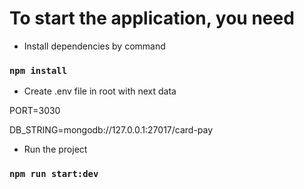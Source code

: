 # To start the application, you need

- Install dependencies by command

### `npm install`

- Create .env file in root with next data

PORT=3030

DB_STRING=mongodb://127.0.0.1:27017/card-pay

- Run the project

### `npm run start:dev`

